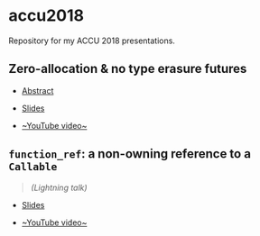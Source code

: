 # accu2018
Repository for my ACCU 2018 presentations.

## Zero-allocation & no type erasure futures

* [Abstract](https://conference.accu.org/2018/sessions.html#XZeroallocationandnotypeerasurefutures)

* [Slides](https://github.com/SuperV1234/accu2018/blob/master/zero_alloc_futures/slides.pdf)

* [~YouTube video~](TODO)


## `function_ref`: a non-owning reference to a `Callable`

> *(Lightning talk)*

* [Slides](https://github.com/SuperV1234/accu2018/blob/master/lightning_function_ref/slides.pdf)

* [~YouTube video~](TODO)
